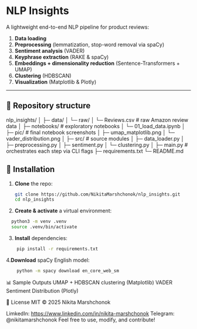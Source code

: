# NLP Insights

A lightweight end-to-end NLP pipeline for product reviews:

1. **Data loading**  
2. **Preprocessing** (lemmatization, stop-word removal via spaCy)  
3. **Sentiment analysis** (VADER)  
4. **Keyphrase extraction** (RAKE & spaCy)  
5. **Embeddings + dimensionality reduction** (Sentence-Transformers + UMAP)  
6. **Clustering** (HDBSCAN)  
7. **Visualization** (Matplotlib & Plotly)

---

## 📁 Repository structure

nlp_insights/
│
├─ data/
│ └─ raw/
│ └─ Reviews.csv # raw Amazon review data
│
├─ notebooks/ # exploratory notebooks
│ └─ 01_load_data.ipynb
│
├─ pic/ # final notebook screenshots
│ ├─ umap_matplotlib.png
│ └─ vader_distribution.png
│
├─ src/ # source modules
│ ├─ data_loader.py
│ ├─ preprocessing.py
│ ├─ sentiment.py
│ └─ clustering.py
│
├─ main.py # orchestrates each step via CLI flags
├─ requirements.txt
└─ README.md


## 🚀 Installation

1. **Clone** the repo:

   ```bash
   git clone https://github.com/NikitaMarshchonok/nlp_insights.git
   cd nlp_insights
   ```


2. **Create & activate** a virtual environment:
  ```bash
    python3 -m venv .venv
    source .venv/bin/activate
```
3. **Install** dependencies:
```bash
    pip install -r requirements.txt
```
4.**Download** spaCy English model:
```bash
    python -m spacy download en_core_web_sm
```

📊 Sample Outputs
UMAP + HDBSCAN clustering (Matplotlib)
VADER Sentiment Distribution (Plotly)


📄 License
MIT © 2025 Nikita Marshchonok 

LimkedIn: https://www.linkedin.com/in/nikita-marshchonok
Telegram: @nikitamarshchonok
Feel free to use, modify, and contribute!


